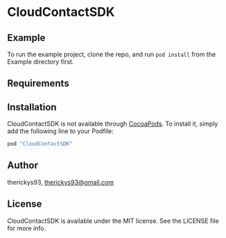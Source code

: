 # CloudContactSDK


## Example

To run the example project, clone the repo, and run `pod install` from the Example directory first.

## Requirements

## Installation

CloudContactSDK is not available through [CocoaPods](http://cocoapods.org). To install
it, simply add the following line to your Podfile:

```ruby
pod "CloudContactSDK"
```

## Author

therickys93, therickys93@gmail.com

## License

CloudContactSDK is available under the MIT license. See the LICENSE file for more info.
